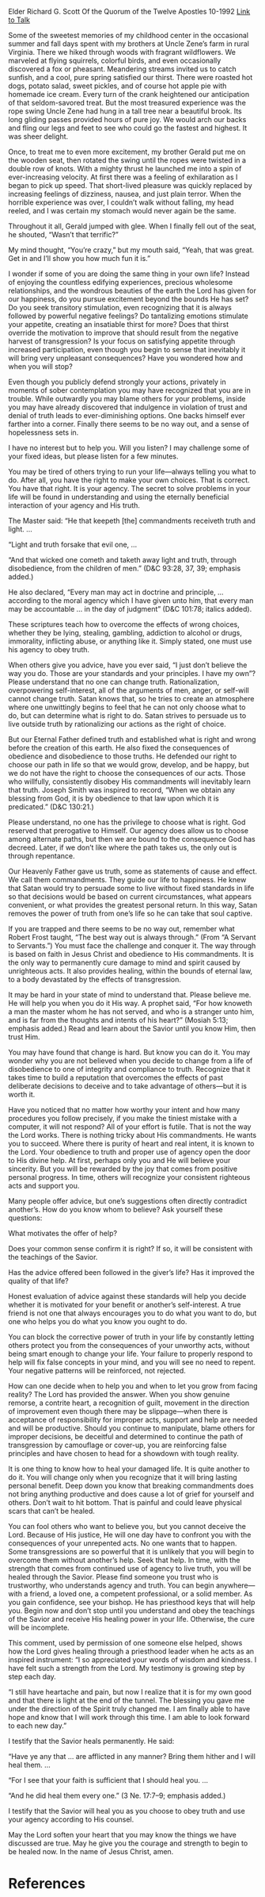 Elder Richard G. Scott
Of the Quorum of the Twelve Apostles
10-1992
[Link to Talk](https://www.churchofjesuschrist.org/study/general-conference/1992/10/healing-your-damaged-life?lang=eng)

Some of the sweetest memories of my childhood center in the occasional summer and fall days spent with my brothers at Uncle Zene’s farm in rural Virginia. There we hiked through woods with fragrant wildflowers. We marveled at flying squirrels, colorful birds, and even occasionally discovered a fox or pheasant. Meandering streams invited us to catch sunfish, and a cool, pure spring satisfied our thirst. There were roasted hot dogs, potato salad, sweet pickles, and of course hot apple pie with homemade ice cream. Every turn of the crank heightened our anticipation of that seldom-savored treat. But the most treasured experience was the rope swing Uncle Zene had hung in a tall tree near a beautiful brook. Its long gliding passes provided hours of pure joy. We would arch our backs and fling our legs and feet to see who could go the fastest and highest. It was sheer delight.

Once, to treat me to even more excitement, my brother Gerald put me on the wooden seat, then rotated the swing until the ropes were twisted in a double row of knots. With a mighty thrust he launched me into a spin of ever-increasing velocity. At first there was a feeling of exhilaration as I began to pick up speed. That short-lived pleasure was quickly replaced by increasing feelings of dizziness, nausea, and just plain terror. When the horrible experience was over, I couldn’t walk without falling, my head reeled, and I was certain my stomach would never again be the same.

Throughout it all, Gerald jumped with glee. When I finally fell out of the seat, he shouted, “Wasn’t that terrific?”

My mind thought, “You’re crazy,” but my mouth said, “Yeah, that was great. Get in and I’ll show you how much fun it is.”

I wonder if some of you are doing the same thing in your own life? Instead of enjoying the countless edifying experiences, precious wholesome relationships, and the wondrous beauties of the earth the Lord has given for our happiness, do you pursue excitement beyond the bounds He has set? Do you seek transitory stimulation, even recognizing that it is always followed by powerful negative feelings? Do tantalizing emotions stimulate your appetite, creating an insatiable thirst for more? Does that thirst override the motivation to improve that should result from the negative harvest of transgression? Is your focus on satisfying appetite through increased participation, even though you begin to sense that inevitably it will bring very unpleasant consequences? Have you wondered how and when you will stop?

Even though you publicly defend strongly your actions, privately in moments of sober contemplation you may have recognized that you are in trouble. While outwardly you may blame others for your problems, inside you may have already discovered that indulgence in violation of trust and denial of truth leads to ever-diminishing options. One backs himself ever farther into a corner. Finally there seems to be no way out, and a sense of hopelessness sets in.

I have no interest but to help you. Will you listen? I may challenge some of your fixed ideas, but please listen for a few minutes.

You may be tired of others trying to run your life—always telling you what to do. After all, you have the right to make your own choices. That is correct. You have that right. It is your agency. The secret to solve problems in your life will be found in understanding and using the eternally beneficial interaction of your agency and His truth.

The Master said: “He that keepeth [the] commandments receiveth truth and light. …

“Light and truth forsake that evil one, …

“And that wicked one cometh and taketh away light and truth, through disobedience, from the children of men.” (D&C 93:28, 37, 39; emphasis added.)

He also declared, “Every man may act in doctrine and principle, … according to the moral agency which I have given unto him, that every man may be accountable … in the day of judgment” (D&C 101:78; italics added).

These scriptures teach how to overcome the effects of wrong choices, whether they be lying, stealing, gambling, addiction to alcohol or drugs, immorality, inflicting abuse, or anything like it. Simply stated, one must use his agency to obey truth.

When others give you advice, have you ever said, “I just don’t believe the way you do. Those are your standards and your principles. I have my own”? Please understand that no one can change truth. Rationalization, overpowering self-interest, all of the arguments of men, anger, or self-will cannot change truth. Satan knows that, so he tries to create an atmosphere where one unwittingly begins to feel that he can not only choose what to do, but can determine what is right to do. Satan strives to persuade us to live outside truth by rationalizing our actions as the right of choice.

But our Eternal Father defined truth and established what is right and wrong before the creation of this earth. He also fixed the consequences of obedience and disobedience to those truths. He defended our right to choose our path in life so that we would grow, develop, and be happy, but we do not have the right to choose the consequences of our acts. Those who willfully, consistently disobey His commandments will inevitably learn that truth. Joseph Smith was inspired to record, “When we obtain any blessing from God, it is by obedience to that law upon which it is predicated.” (D&C 130:21.)

Please understand, no one has the privilege to choose what is right. God reserved that prerogative to Himself. Our agency does allow us to choose among alternate paths, but then we are bound to the consequence God has decreed. Later, if we don’t like where the path takes us, the only out is through repentance.

Our Heavenly Father gave us truth, some as statements of cause and effect. We call them commandments. They guide our life to happiness. He knew that Satan would try to persuade some to live without fixed standards in life so that decisions would be based on current circumstances, what appears convenient, or what provides the greatest personal return. In this way, Satan removes the power of truth from one’s life so he can take that soul captive.

If you are trapped and there seems to be no way out, remember what Robert Frost taught, “The best way out is always through.” (From “A Servant to Servants.”) You must face the challenge and conquer it. The way through is based on faith in Jesus Christ and obedience to His commandments. It is the only way to permanently cure damage to mind and spirit caused by unrighteous acts. It also provides healing, within the bounds of eternal law, to a body devastated by the effects of transgression.

It may be hard in your state of mind to understand that. Please believe me. He will help you when you do it His way. A prophet said, “For how knoweth a man the master whom he has not served, and who is a stranger unto him, and is far from the thoughts and intents of his heart?” (Mosiah 5:13; emphasis added.) Read and learn about the Savior until you know Him, then trust Him.

You may have found that change is hard. But know you can do it. You may wonder why you are not believed when you decide to change from a life of disobedience to one of integrity and compliance to truth. Recognize that it takes time to build a reputation that overcomes the effects of past deliberate decisions to deceive and to take advantage of others—but it is worth it.

Have you noticed that no matter how worthy your intent and how many procedures you follow precisely, if you make the tiniest mistake with a computer, it will not respond? All of your effort is futile. That is not the way the Lord works. There is nothing tricky about His commandments. He wants you to succeed. Where there is purity of heart and real intent, it is known to the Lord. Your obedience to truth and proper use of agency open the door to His divine help. At first, perhaps only you and He will believe your sincerity. But you will be rewarded by the joy that comes from positive personal progress. In time, others will recognize your consistent righteous acts and support you.

Many people offer advice, but one’s suggestions often directly contradict another’s. How do you know whom to believe? Ask yourself these questions:





What motivates the offer of help?





Does your common sense confirm it is right? If so, it will be consistent with the teachings of the Savior.





Has the advice offered been followed in the giver’s life? Has it improved the quality of that life?





Honest evaluation of advice against these standards will help you decide whether it is motivated for your benefit or another’s self-interest. A true friend is not one that always encourages you to do what you want to do, but one who helps you do what you know you ought to do.

You can block the corrective power of truth in your life by constantly letting others protect you from the consequences of your unworthy acts, without being smart enough to change your life. Your failure to properly respond to help will fix false concepts in your mind, and you will see no need to repent. Your negative patterns will be reinforced, not rejected.

How can one decide when to help you and when to let you grow from facing reality? The Lord has provided the answer. When you show genuine remorse, a contrite heart, a recognition of guilt, movement in the direction of improvement even though there may be slippage—when there is acceptance of responsibility for improper acts, support and help are needed and will be productive. Should you continue to manipulate, blame others for improper decisions, be deceitful and determined to continue the path of transgression by camouflage or cover-up, you are reinforcing false principles and have chosen to head for a showdown with tough reality.

It is one thing to know how to heal your damaged life. It is quite another to do it. You will change only when you recognize that it will bring lasting personal benefit. Deep down you know that breaking commandments does not bring anything productive and does cause a lot of grief for yourself and others. Don’t wait to hit bottom. That is painful and could leave physical scars that can’t be healed.

You can fool others who want to believe you, but you cannot deceive the Lord. Because of His justice, He will one day have to confront you with the consequences of your unrepented acts. No one wants that to happen. Some transgressions are so powerful that it is unlikely that you will begin to overcome them without another’s help. Seek that help. In time, with the strength that comes from continued use of agency to live truth, you will be healed through the Savior. Please find someone you trust who is trustworthy, who understands agency and truth. You can begin anywhere—with a friend, a loved one, a competent professional, or a solid member. As you gain confidence, see your bishop. He has priesthood keys that will help you. Begin now and don’t stop until you understand and obey the teachings of the Savior and receive His healing power in your life. Otherwise, the cure will be incomplete.

This comment, used by permission of one someone else helped, shows how the Lord gives healing through a priesthood leader when he acts as an inspired instrument: “I so appreciated your words of wisdom and kindness. I have felt such a strength from the Lord. My testimony is growing step by step each day.

“I still have heartache and pain, but now I realize that it is for my own good and that there is light at the end of the tunnel. The blessing you gave me under the direction of the Spirit truly changed me. I am finally able to have hope and know that I will work through this time. I am able to look forward to each new day.”

I testify that the Savior heals permanently. He said:

“Have ye any that … are afflicted in any manner? Bring them hither and I will heal them. …

“For I see that your faith is sufficient that I should heal you. …

“And he did heal them every one.” (3 Ne. 17:7–9; emphasis added.)

I testify that the Savior will heal you as you choose to obey truth and use your agency according to His counsel.

May the Lord soften your heart that you may know the things we have discussed are true. May he give you the courage and strength to begin to be healed now. In the name of Jesus Christ, amen.

# References
